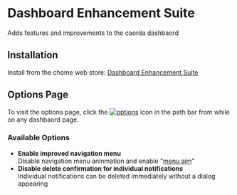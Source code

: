 # Dashboard Enhancement Suite
Adds features and improvements to the caorda dashbaord

## Installation
Install from the chome web store:  [Dashboard Enhancement Suite](https://chrome.google.com/webstore/detail/dashboard-enhancement-sui/bbheiamdpmdbmimancpaicialgpcpjlj)  


## Options Page
To visit the options page, click the [![options](http://i.imgur.com/wTt0Ujd.png)](chrome-extension://anfeheemhnddmckpgkcdaokkdbhkdddb/options/index.html) icon in the path bar from while on any dashbaord page.

### Available Options
 - __Enable improved navigation menu__  
 Disable navigation menu aninmation and enable "[menu aim](http://bjk5.com/post/44698559168/breaking-down-amazons-mega-dropdown)"
 - __Disable delete confirmation for individual notifications__  
 Individual notifications can be deleted immediately without a dialog appearing